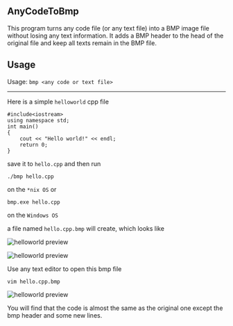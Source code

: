 ## AnyCodeToBmp
This program turns any code file (or any text file) into a BMP image file without losing any text information. It adds a BMP header to the head of the original file and keep all texts remain in the BMP file.

## Usage
Usage:
`bmp <any code or text file>`

---
Here is a simple `helloworld` cpp file

```
#include<iostream>
using namespace std;
int main()
{
    cout << "Hello world!" << endl;
    return 0;
}
```

save it to `hello.cpp` and then run

```
./bmp hello.cpp
```
on the `*nix OS` or

```
bmp.exe hello.cpp
```
on the `Windows OS` 

a file named `hello.cpp.bmp` will create, which looks like

![helloworld preview](https://https://github.com/KaitoHH/AnyCodeToBmp/raw/master/hello_prev.png)

![helloworld preview](https://https://github.com/KaitoHH/AnyCodeToBmp/raw/master/example/hello.cpp.bmp)

Use any text editor to open this bmp file

```
vim hello.cpp.bmp
```

![helloworld preview](https://https://github.com/KaitoHH/AnyCodeToBmp/raw/master/hello_vim.png)

You will find that the code is almost the same as the original one except the bmp header and some new lines.



